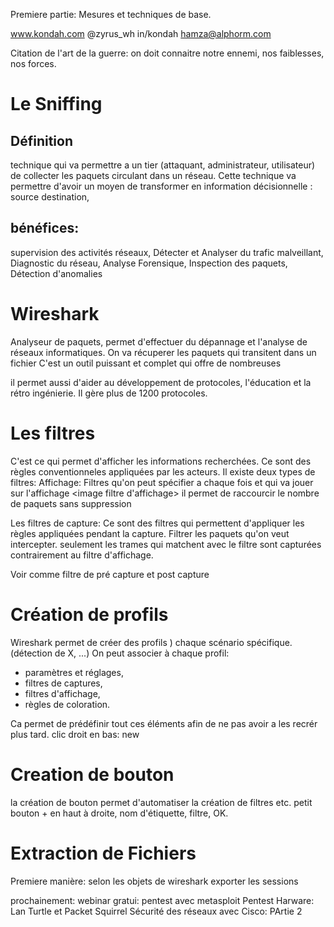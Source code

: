 Premiere partie: Mesures et techniques de base.

www.kondah.com
@zyrus_wh
in/kondah
hamza@alphorm.com



Citation de l'art de la guerre: on doit connaitre notre ennemi, nos faiblesses, nos forces.

# Le Sniffing
## Définition
technique qui va permettre a un tier (attaquant, administrateur, utilisateur) de collecter les paquets circulant dans un réseau.
Cette technique va permettre d'avoir un moyen de transformer en information décisionnelle :
source destination, 

## bénéfices:
supervision des activités réseaux,
Détecter et Analyser du trafic malveillant,
Diagnostic du réseau,
Analyse Forensique,
Inspection des paquets,
Détection d'anomalies

# Wireshark
Analyseur de paquets, permet d'effectuer du dépannage et l'analyse de réseaux informatiques.
On va récuperer les paquets qui transitent dans un fichier 
C'est un outil puissant et complet qui offre de nombreuses 

il permet aussi d'aider au développement de protocoles, l'éducation et la rétro ingénierie.
Il gère plus de 1200 protocoles.

# Les filtres
C'est ce qui permet d'afficher les informations recherchées.
Ce sont des règles conventionneles appliquées par les acteurs.
Il existe deux types de filtres:
Affichage:
Filtres qu'on peut spécifier a chaque fois et qui va jouer sur l'affichage
<image filtre d'affichage>
il permet de raccourcir le nombre de paquets sans suppression


Les filtres de capture:
Ce sont des filtres qui permettent d'appliquer les règles appliquées pendant la capture.
Filtrer les paquets qu'on veut intercepter.
seulement les trames qui matchent avec le filtre sont capturées contrairement au filtre d'affichage.

Voir comme filtre de pré capture et post capture

# Création de profils
Wireshark permet de créer des profils ) chaque scénario spécifique. (détection de X, ...)
On peut associer à chaque profil:
- paramètres et réglages,
- filtres de captures,
- filtres d'affichage,
- règles de coloration.

Ca permet de prédéfinir tout ces éléments afin de ne pas avoir a les recrér plus tard.
clic droit en bas: new

# Creation de bouton
la création de bouton permet d'automatiser la création de filtres etc.
petit bouton + en haut à droite,
nom d'étiquette, filtre, OK.

# Extraction de Fichiers
Premiere manière: selon les objets de wireshark
exporter les sessions


prochainement:
webinar gratui: pentest avec metasploit
Pentest Harware: Lan Turtle et Packet Squirrel
Sécurité des réseaux avec Cisco: PArtie 2
